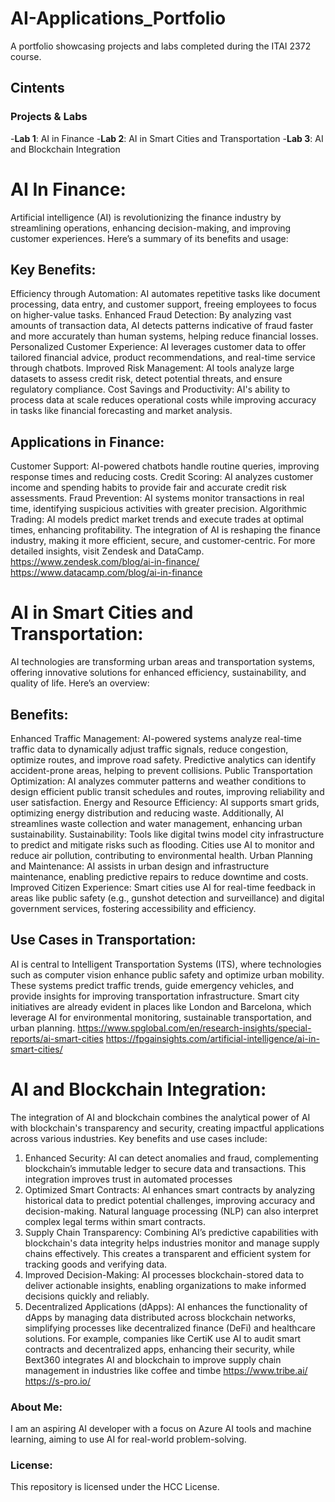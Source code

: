 # AI-Applications_Portfolio
A portfolio showcasing projects and labs completed during the ITAI 2372 course.
## Cintents

### Projects & Labs
-**Lab 1**: AI in Finance
-**Lab 2**: AI in Smart Cities and Transportation
-**Lab 3**: AI and Blockchain Integration

# AI In Finance:
Artificial intelligence (AI) is revolutionizing the finance industry by streamlining operations, enhancing decision-making, and improving customer experiences. Here’s a summary of its benefits and usage:
## Key Benefits:
Efficiency through Automation: AI automates repetitive tasks like document processing, data entry, and customer support, freeing employees to focus on higher-value tasks.
Enhanced Fraud Detection: By analyzing vast amounts of transaction data, AI detects patterns indicative of fraud faster and more accurately than human systems, helping reduce financial losses.
Personalized Customer Experience: AI leverages customer data to offer tailored financial advice, product recommendations, and real-time service through chatbots.
Improved Risk Management: AI tools analyze large datasets to assess credit risk, detect potential threats, and ensure regulatory compliance.
Cost Savings and Productivity: AI's ability to process data at scale reduces operational costs while improving accuracy in tasks like financial forecasting and market analysis.
## Applications in Finance:
Customer Support: AI-powered chatbots handle routine queries, improving response times and reducing costs.
Credit Scoring: AI analyzes customer income and spending habits to provide fair and accurate credit risk assessments.
Fraud Prevention: AI systems monitor transactions in real time, identifying suspicious activities with greater precision.
Algorithmic Trading: AI models predict market trends and execute trades at optimal times, enhancing profitability.
The integration of AI is reshaping the finance industry, making it more efficient, secure, and customer-centric. For more detailed insights, visit Zendesk and DataCamp.
https://www.zendesk.com/blog/ai-in-finance/
https://www.datacamp.com/blog/ai-in-finance

# AI in Smart Cities and Transportation:
AI technologies are transforming urban areas and transportation systems, offering innovative solutions for enhanced efficiency, sustainability, and quality of life. Here’s an overview:
## Benefits:
Enhanced Traffic Management: AI-powered systems analyze real-time traffic data to dynamically adjust traffic signals, reduce congestion, optimize routes, and improve road safety. Predictive analytics can identify accident-prone areas, helping to prevent collisions.
Public Transportation Optimization: AI analyzes commuter patterns and weather conditions to design efficient public transit schedules and routes, improving reliability and user satisfaction.
Energy and Resource Efficiency: AI supports smart grids, optimizing energy distribution and reducing waste. Additionally, AI streamlines waste collection and water management, enhancing urban sustainability.
Sustainability: Tools like digital twins model city infrastructure to predict and mitigate risks such as flooding. Cities use AI to monitor and reduce air pollution, contributing to environmental health.
Urban Planning and Maintenance: AI assists in urban design and infrastructure maintenance, enabling predictive repairs to reduce downtime and costs.
Improved Citizen Experience: Smart cities use AI for real-time feedback in areas like public safety (e.g., gunshot detection and surveillance) and digital government services, fostering accessibility and efficiency.
## Use Cases in Transportation:
AI is central to Intelligent Transportation Systems (ITS), where technologies such as computer vision enhance public safety and optimize urban mobility. These systems predict traffic trends, guide emergency vehicles, and provide insights for improving transportation infrastructure.
Smart city initiatives are already evident in places like London and Barcelona, which leverage AI for environmental monitoring, sustainable transportation, and urban planning.
https://www.spglobal.com/en/research-insights/special-reports/ai-smart-cities
https://fpgainsights.com/artificial-intelligence/ai-in-smart-cities/

# AI and Blockchain Integration:
The integration of AI and blockchain combines the analytical power of AI with blockchain's transparency and security, creating impactful applications across various industries. Key benefits and use cases include:
1.	Enhanced Security: AI can detect anomalies and fraud, complementing blockchain’s immutable ledger to secure data and transactions. This integration improves trust in automated processes
2.	Optimized Smart Contracts: AI enhances smart contracts by analyzing historical data to predict potential challenges, improving accuracy and decision-making. Natural language processing (NLP) can also interpret complex legal terms within smart contracts.
3.	Supply Chain Transparency: Combining AI’s predictive capabilities with blockchain's data integrity helps industries monitor and manage supply chains effectively. This creates a transparent and efficient system for tracking goods and verifying data.
4.	Improved Decision-Making: AI processes blockchain-stored data to deliver actionable insights, enabling organizations to make informed decisions quickly and reliably.
5.	Decentralized Applications (dApps): AI enhances the functionality of dApps by managing data distributed across blockchain networks, simplifying processes like decentralized finance (DeFi) and healthcare solutions.
For example, companies like CertiK use AI to audit smart contracts and decentralized apps, enhancing their security, while Bext360 integrates AI and blockchain to improve supply chain management in industries like coffee and timbe
https://www.tribe.ai/
https://s-pro.io/



### About Me:
I am an aspiring AI developer with a focus on Azure AI tools and machine learning, aiming to use AI for real-world problem-solving.

### License:
This repository is licensed under the HCC License.


